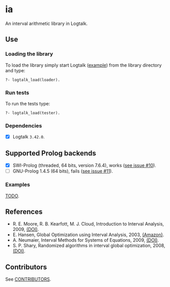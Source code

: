 # ia
An interval arithmetic library in Logtalk.

## Use
### Loading the library

To load the library simply start Logtalk ([example](https://logtalk.org/manuals/userman/programming.html#starting-logtalk)) from the library directory and type:

```
?- logtalk_load(loader).
```

### Run tests

To run the tests type:
```
?- logtalk_load(tester).
```

### Dependencies
- [x] Logtalk `3.42.0`.

## Supported Prolog backends
- [x] SWI-Prolog (threaded, 64 bits, version 7.6.4), works ([see issue #10](https://github.com/mlliarm/ia/issues/10#issuecomment-1008954629)).
- [ ] GNU-Prolog 1.4.5 (64 bits), fails ([see issue #11](https://github.com/mlliarm/ia/issues/11)).

### Examples
[TODO](https://github.com/mlliarm/ia/issues/10#issue-745885381).

## References
* R. E. Moore, R. B. Kearfott, M. J. Cloud, Introduction to Interval Analysis, 2009, [(DOI)](https://doi.org/10.1137/1.9780898717716).
* E. Hansen, Global Optimization using Interval Analysis, 2003, [(Amazon)](https://www.amazon.com/Global-Optimization-Using-Interval-Analysis/dp/0824740599).
* A. Neumaier, Interval Methods for Systems of Equations, 2009, [(DOI)](https://doi.org/10.1017/CBO9780511526473).
* S. P. Shary, Randomized algorithms in interval global optimization, 2008, [(DOI)](https://doi.org/10.1134/S1995423908040083).

## Contributors
See [CONTRIBUTORS](CONTRIBUTORS.md).
